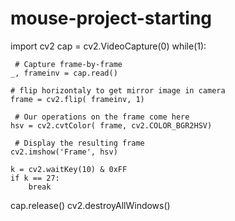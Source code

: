 # mouse-project-starting
import cv2
cap = cv2.VideoCapture(0)
while(1):
    
     # Capture frame-by-frame
    _, frameinv = cap.read()

    # flip horizontaly to get mirror image in camera
    frame = cv2.flip( frameinv, 1)
  
     # Our operations on the frame come here
    hsv = cv2.cvtColor( frame, cv2.COLOR_BGR2HSV)
	
     # Display the resulting frame
    cv2.imshow('Frame', hsv)
 
    k = cv2.waitKey(10) & 0xFF
    if k == 27:
        break
cap.release()
cv2.destroyAllWindows()
